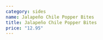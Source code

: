 ```yaml
---
category: sides
name: Jalapeño Chile Popper Bites
title: Jalapeño Chile Popper Bites
price: "12.95"
---
```

